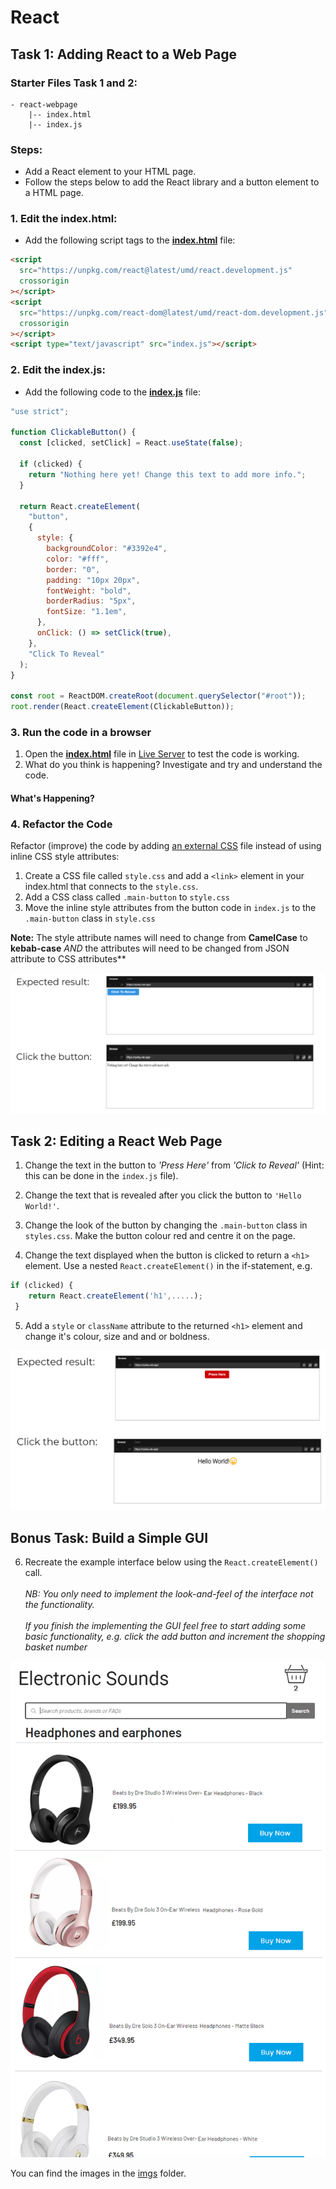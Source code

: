 # React

## Task 1: Adding React to a Web Page

### Starter Files Task 1 and 2:

```
- react-webpage
    |-- index.html
    |-- index.js
```

### Steps:

- Add a React element to your HTML page.
- Follow the steps below to add the React library and a button element to a HTML page.

### 1. Edit the index.html:

- Add the following script tags to the [**index.html**](index.html) file:

```html
<script
  src="https://unpkg.com/react@latest/umd/react.development.js"
  crossorigin
></script>
<script
  src="https://unpkg.com/react-dom@latest/umd/react-dom.development.js"
  crossorigin
></script>
<script type="text/javascript" src="index.js"></script>
```

### 2. Edit the index.js:

- Add the following code to the [**index.js**](index.js) file:

```javascript
"use strict";

function ClickableButton() {
  const [clicked, setClick] = React.useState(false);

  if (clicked) {
    return "Nothing here yet! Change this text to add more info.";
  }

  return React.createElement(
    "button",
    {
      style: {
        backgroundColor: "#3392e4",
        color: "#fff",
        border: "0",
        padding: "10px 20px",
        fontWeight: "bold",
        borderRadius: "5px",
        fontSize: "1.1em",
      },
      onClick: () => setClick(true),
    },
    "Click To Reveal"
  );
}

const root = ReactDOM.createRoot(document.querySelector("#root"));
root.render(React.createElement(ClickableButton));
```

### 3. Run the code in a browser

1. Open the [**index.html**](index.html) file in [Live Server][1] to test the code is working.
1. What do you think is happening? Investigate and try and understand the code.

#### What's Happening?

### 4. Refactor the Code

Refactor (improve) the code by adding [an external CSS][2] file instead of using inline CSS style attributes:

1. Create a CSS file called `style.css` and add a `<link>` element in your index.html that connects to the `style.css`.
1. Add a CSS class called `.main-button` to `style.css`
1. Move the inline style attributes from the button code in `index.js` to the `.main-button` class in `style.css`

**Note:** The style attribute names will need to change from **CamelCase** to **kebab-case** _AND_ the attributes will need to be changed from JSON attribute to CSS attributes\*\*

![Expected Result 1](docs/react-webpage1.png)

## Task 2: Editing a React Web Page

1. Change the text in the button to _'Press Here'_ from _'Click to Reveal'_ (Hint: this can be done in the `index.js` file).

1. Change the text that is revealed after you click the button to `'Hello World!'`.

1. Change the look of the button by changing the `.main-button` class in `styles.css`. Make the button colour red and centre it on the page.

1. Change the text displayed when the button is clicked to return a `<h1>` element. Use a nested `React.createElement()` in the if-statement, e.g.

```javascript
if (clicked) {
    return React.createElement('h1',.....);
 }
```

5. Add a `style` or `className` attribute to the returned `<h1>` element and change it's colour, size and and or boldness.

![Expected Result 2](docs/react-webpage2.png)

## **Bonus Task:** Build a Simple GUI

6. Recreate the example interface below using the `React.createElement()` call. <br><br>_NB: You only need to implement the look-and-feel of the interface not the functionality.
   <br/><br>If you finish the implementing the GUI feel free to start adding some basic functionality, e.g. click the add button and increment the shopping basket number_

![Simple Shopping Interface](docs/simple-shopping-gui.png)

You can find the images in the [imgs](/imgs) folder.

[1]: https://marketplace.visualstudio.com/items?itemName=ritwickdey.LiveServer
[2]: https://developer.mozilla.org/en-US/docs/Learn/CSS/First_steps/Getting_started
